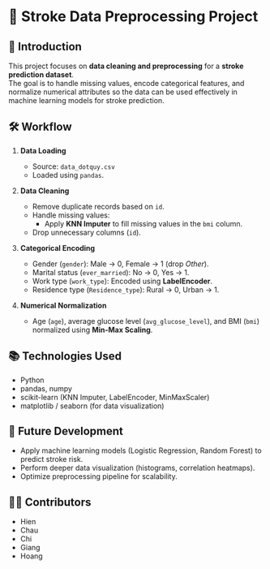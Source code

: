 # 🧠 Stroke Data Preprocessing Project

## 📌 Introduction
This project focuses on **data cleaning and preprocessing** for a **stroke prediction dataset**.  
The goal is to handle missing values, encode categorical features, and normalize numerical attributes so the data can be used effectively in machine learning models for stroke prediction.

## 🛠️ Workflow

1. **Data Loading**  
   - Source: `data_dotquy.csv`  
   - Loaded using `pandas`.

2. **Data Cleaning**
   - Remove duplicate records based on `id`.
   - Handle missing values:
     - Apply **KNN Imputer** to fill missing values in the `bmi` column.
   - Drop unnecessary columns (`id`).

3. **Categorical Encoding**
   - Gender (`gender`): Male → 0, Female → 1 (drop *Other*).
   - Marital status (`ever_married`): No → 0, Yes → 1.
   - Work type (`work_type`): Encoded using **LabelEncoder**.
   - Residence type (`Residence_type`): Rural → 0, Urban → 1.

4. **Numerical Normalization**
   - Age (`age`), average glucose level (`avg_glucose_level`), and BMI (`bmi`) normalized using **Min-Max Scaling**.
## 📚 Technologies Used
- Python
- pandas, numpy
- scikit-learn (KNN Imputer, LabelEncoder, MinMaxScaler)
- matplotlib / seaborn (for data visualization)

## 🚀 Future Development
- Apply machine learning models (Logistic Regression, Random Forest) to predict stroke risk.
- Perform deeper data visualization (histograms, correlation heatmaps).
- Optimize preprocessing pipeline for scalability.

## 👩‍💻 Contributors
- Hien
- Chau
- Chi
- Giang
- Hoang
